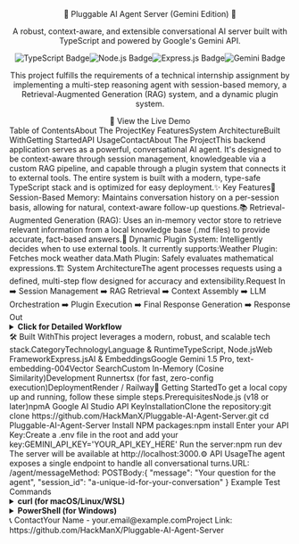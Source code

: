 <div align="center">🚀 Pluggable AI Agent Server (Gemini Edition) 🚀</div><p align="center">A robust, context-aware, and extensible conversational AI server built with TypeScript and powered by Google's Gemini API.</p><p align="center"><img src="https://img.shields.io/badge/TypeScript-3178C6?style=for-the-badge&logo=typescript&logoColor=white" alt="TypeScript Badge"/><img src="https://img.shields.io/badge/Node.js-339933?style=for-the-badge&logo=nodedotjs&logoColor=white" alt="Node.js Badge"/><img src="https://img.shields.io/badge/Express.js-000000?style=for-the-badge&logo=express&logoColor=white" alt="Express.js Badge"/><img src="https://img.shields.io/badge/Google%20Gemini-8E75B2?style=for-the-badge&logo=google-gemini&logoColor=white" alt="Gemini Badge"/></p><p align="center">This project fulfills the requirements of a technical internship assignment by implementing a multi-step reasoning agent with session-based memory, a Retrieval-Augmented Generation (RAG) system, and a dynamic plugin system.</p><div align="center">📍 View the Live Demo</div>Table of ContentsAbout The ProjectKey FeaturesSystem ArchitectureBuilt WithGetting StartedAPI UsageContactAbout The ProjectThis backend application serves as a powerful, conversational AI agent. It's designed to be context-aware through session management, knowledgeable via a custom RAG pipeline, and capable through a plugin system that connects it to external tools. The entire system is built with a modern, type-safe TypeScript stack and is optimized for easy deployment.✨ Key Features🧠 Session-Based Memory: Maintains conversation history on a per-session basis, allowing for natural, context-aware follow-up questions.📚 Retrieval-Augmented Generation (RAG): Uses an in-memory vector store to retrieve relevant information from a local knowledge base (.md files) to provide accurate, fact-based answers.🔌 Dynamic Plugin System: Intelligently decides when to use external tools. It currently supports:Weather Plugin: Fetches mock weather data.Math Plugin: Safely evaluates mathematical expressions.🏗️ System ArchitectureThe agent processes requests using a defined, multi-step flow designed for accuracy and extensibility.Request In ➡️ Session Management ➡️ RAG Retrieval ➡️ Context Assembly ➡️ LLM Orchestration ➡️ Plugin Execution ➡️ Final Response Generation ➡️ Response Out<details><summary><strong>Click for Detailed Workflow</strong></summary>Request Handling: An Express server receives a POST request with a message and session_id.Session Management: A ChatSession object from the Gemini SDK is retrieved or created for the session_id.RAG Retrieval: The user's message is embedded into a vector. This vector is used to find the top 3 most relevant text chunks from the knowledge base using cosine similarity.Context Assembly: The retrieved chunks are prepended to the user's message to form a rich, context-aware prompt.LLM Orchestration: The prompt is sent to the Gemini 1.5 Pro model, which is aware of the available plugins (get_weather, evaluate_math). The model decides whether to answer directly or call a tool.Plugin Execution: If Gemini returns a functionCall, the server executes the corresponding local plugin.Final Response Generation: The plugin's output is sent back to Gemini, which then formulates a final, human-readable response.Response Out: The final reply is sent back to the client.</details>🛠️ Built WithThis project leverages a modern, robust, and scalable tech stack.CategoryTechnologyLanguage & RuntimeTypeScript, Node.jsWeb FrameworkExpress.jsAI & EmbeddingsGoogle Gemini 1.5 Pro, text-embedding-004Vector SearchCustom In-Memory (Cosine Similarity)Development Runnertsx (for fast, zero-config execution)DeploymentRender / Railway🚀 Getting StartedTo get a local copy up and running, follow these simple steps.PrerequisitesNode.js (v18 or later)npmA Google AI Studio API KeyInstallationClone the repository:git clone https://github.com/HackManX/Pluggable-AI-Agent-Server.git
cd Pluggable-AI-Agent-Server
Install NPM packages:npm install
Enter your API Key:Create a .env file in the root and add your key:GEMINI_API_KEY='YOUR_API_KEY_HERE'
Run the server:npm run dev
The server will be available at http://localhost:3000.⚙️ API UsageThe agent exposes a single endpoint to handle all conversational turns.URL: /agent/messageMethod: POSTBody:{
  "message": "Your question for the agent",
  "session_id": "a-unique-id-for-your-conversation"
}
Example Test Commands<details><summary><strong>curl (for macOS/Linux/WSL)</strong></summary># Test Weather Plugin
curl -X POST http://localhost:3000/agent/message \
-H "Content-Type: application/json" \
-d '{
  "message": "What is the weather in Bangalore?",
  "session_id": "session-1"
}'

# Test RAG System
curl -X POST http://localhost:3000/agent/message \
-H "Content-Type: application/json" \
-d '{
  "message": "Who created Markdown?",
  "session_id": "session-2"
}'
</details><details><summary><strong>PowerShell (for Windows)</strong></summary># Test Math Plugin
Invoke-WebRequest -Uri http://localhost:3000/agent/message -Method POST -Headers @{"Content-Type"="application/json"} -Body '{"message": "what is 50 * 4 + 10?", "session_id": "session-3"}'

# Test RAG System
Invoke-WebRequest -Uri http://localhost:3000/agent/message -Method POST -Headers @{"Content-Type"="application/json"} -Body '{"message": "Who created Markdown?", "session_id": "session-4"}'
</details>📞 ContactYour Name - your.email@example.comProject Link: https://github.com/HackManX/Pluggable-AI-Agent-Server
